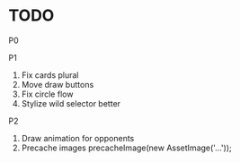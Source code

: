 # TODO

P0

P1
1. Fix cards plural
1. Move draw buttons
1. Fix circle flow
1. Stylize wild selector better


P2
1. Draw animation for opponents
1. Precache images precacheImage(new AssetImage('...'));